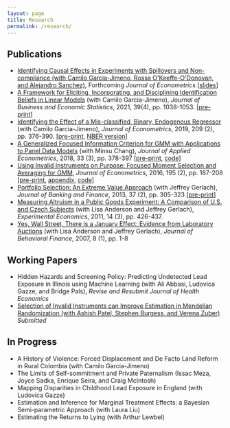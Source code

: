 ```yaml
---
layout: page
title: Research
permalink: /research/
---
```


<!-- Click [here](/pdf/DiTraglia-research.pdf) to download a copy of my most recent research statement.-->

## Publications

- [Identifying Causal Effects in Experiments with Spillovers and Non-compliance (with Camilo Garcia-Jimeno, Rossa O'Keeffe-O'Donovan, and Alejandro Sanchez)](https://ditraglia.com/pdf/spillovers-paper.pdf), Forthcoming *Journal of Econometrics* [[slides](https://ditraglia.com/pdf/spillovers-slides.pdf)]
- [A Framework for Eliciting, Incorporating, and Disciplining Identification Beliefs in Linear Models](https://doi.org/10.1080/07350015.2020.1753528) (with Camilo Garcia-Jimeno), *Journal of Business and Economic Statistics*, 2021, 39(4), pp. 1038-1053. [[pre-print](http://ditraglia.com/pdf/DiTraglia-Garcia-Jimeno-2019.pdf)]
- [Identifying the Effect of a Mis-classified, Binary, Endogenous Regressor](https://www.sciencedirect.com/science/article/pii/S0304407619300181) (with Camilo Garcia-Jimeno), *Journal of Econometrics*, 2019, 209 (2), pp. 376-390. [[pre-print](http://ditraglia.com/pdf/binary-regressor-final.pdf), [NBER version](http://ditraglia.com/pdf/DiTraglia_Garcia-Jimeno_2017b.pdf)] 
- [A Generalized Focused Information Criterion for GMM with Applications to Panel Data Models](https://onlinelibrary.wiley.com/doi/10.1002/jae.2614) (with Minsu Chang), *Journal of Applied Econometrics*, 2018, 33 (3), pp. 378-397 [[pre-print](http://ditraglia.com/pdf/GFIC_paper.pdf), [code](https://github.com/fditraglia/gfic)]
- [Using Invalid Instruments on Purpose: Focused Moment Selection and Averaging for GMM](https://www.sciencedirect.com/science/article/pii/S0304407616301518), *Journal of Econometrics*, 2016, 195 (2), pp. 187-208 [[pre-print](http://ditraglia.com/pdf/FMSC.pdf), [appendix](http://ditraglia.com/pdf/FMSC_appendix.pdf), [code](https://github.com/fditraglia/fmsc)]
- [Portfolio Selection: An Extreme Value Approach](https://www.sciencedirect.com/science/article/pii/S0378426612002592) (with Jeffrey Gerlach), *Journal of Banking and Finance*, 2013, 37 (2), pp. 305-323 [[pre-print](http://ditraglia.com/pdf/EV_paper.pdf)]
- [Measuring Altruism in a Public Goods Experiment: A Comparison of U.S. and Czech Subjects](http://link.springer.com/article/10.1007%2Fs10683-011-9274-8) (with Lisa Anderson and Jeffrey Gerlach), *Experimental Economics*, 2011, 14 (3), pp. 426-437.
- [Yes, Wall Street, There is a January Effect: Evidence from Laboratory Auctions](http://www.tandfonline.com/doi/abs/10.1080/15427560709337012) (with Lisa Anderson and Jeffrey Gerlach), *Journal of Behavioral Finance*, 2007, 8 (1), pp. 1-8

## Working Papers
- Hidden Hazards and Screening Policy: Predicting Undetected Lead Exposure in Illinois using Machine Learning (with Ali Abbasi, Ludovica Gazze, and Bridge Pals), *Revise and Resubmit Journal of Health Economics*
- [Selection of Invalid Instruments can Improve Estimation in Mendelian Randomization (with Ashish Patel, Stephen Burgess, and Verena Zuber)](https://arxiv.org/abs/2107.01513) *Submitted* 

## In Progress
- A History of Violence: Forced Displacement and De Facto Land Reform in Rural Colombia (with Camilo Garcia-Jimeno) 
- The Limits of Self-sommitment and Private Paternalism (Issac Meza, Joyce Sadka, Enrique Seira, and Craig McIntosh)
- Mapping Disparities in Childhood Lead Exposure in England (with Ludovica Gazze)
- Estimation and Inference for Marginal Treatment Effects: a Bayesian Semi-parametric Approach (with Laura Liu)
- Estimating the Returns to Lying (with Arthur Lewbel)
<!--- Nonparametric Analysis of Labor Supply Using Gaussian Process Regression (with Ian Crawford)-->
